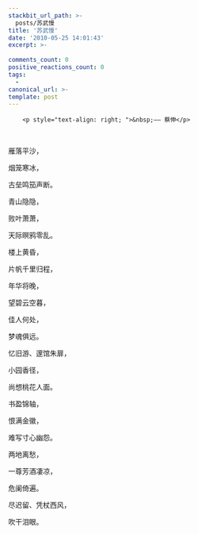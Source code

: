 ```yaml
---
stackbit_url_path: >-
  posts/苏武慢
title: '苏武慢'
date: '2010-05-25 14:01:43'
excerpt: >-
  
comments_count: 0
positive_reactions_count: 0
tags: 
  - 
canonical_url: >-
template: post
---
```


        <p style="text-align: right; ">&nbsp;—— 蔡伸</p>
<p>&nbsp;</p>
<p>雁落平沙，</p>
<p>烟笼寒冰，</p>
<p>古垒鸣笳声断。</p>
<p>青山隐隐，</p>
<p>败叶萧萧，</p>
<p>天际暝鸦零乱。</p>
<p>楼上黄昏，</p>
<p>片帆千里归程，</p>
<p>年华将晚，</p>
<p>望碧云空暮，</p>
<p>佳人何处，</p>
<p>梦魂俱远。</p>
<p>忆旧游、邃馆朱扉，</p>
<p>小园香径，</p>
<p>尚想桃花人面。</p>
<p>书盈锦轴，</p>
<p>恨满金徽，</p>
<p>难写寸心幽怨。</p>
<p>两地离愁，</p>
<p>一尊芳酒凄凉，</p>
<p>危阑倚遍。</p>
<p>尽迟留、凭杖西风，</p>
<p>吹干泪眼。</p>
      